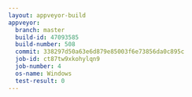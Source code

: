 ```yaml
---
layout: appveyor-build
appveyor:
  branch: master
  build-id: 47093585
  build-number: 508
  commit: 338297d50a63e6d879e85003f6e73856da0c895c
  job-id: ct87tw9xkohylqn9
  job-number: 4
  os-name: Windows
  test-result: 0
---
```

